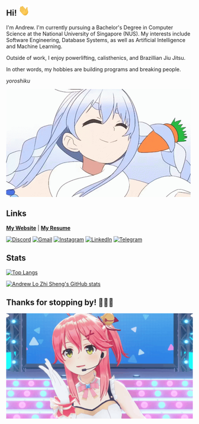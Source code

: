 ## Hi! <img src="./img/wave.gif" width="30">

I'm Andrew. I'm currently pursuing a Bachelor's Degree in Computer Science at the National University of Singapore (NUS). My interests include Software Engineering, Database Systems, as well as Artificial Intelligence and Machine Learning.

Outside of work, I enjoy powerlifting, calisthenics, and Brazillian Jiu Jitsu.

In other words, my hobbies are building programs and breaking people.

*yoroshiku*

![peko](./img/peko.gif)


## Links
[__My Website__](https://wrewsama.github.io/) | [__My Resume__](https://drive.google.com/file/d/1MJAO1s1ec08e9yz7NC2GUCtQ4EpYXhnS/view)

[![Discord](https://img.shields.io/badge/Discord-%235865F2.svg?style=for-the-badge&logo=discord&logoColor=white)](https://discordapp.com/users/168340249787760640)
[![Gmail](https://img.shields.io/badge/Gmail-D14836?style=for-the-badge&logo=gmail&logoColor=white)](mailto:andrewlzs512@gmail.com)
[![Instagram](https://img.shields.io/badge/Instagram-%23E4405F.svg?style=for-the-badge&logo=Instagram&logoColor=white)](https://www.instagram.com/wrewsama/)
[![LinkedIn](https://img.shields.io/badge/linkedin-%230077B5.svg?style=for-the-badge&logo=linkedin&logoColor=white)](https://www.linkedin.com/in/andrewlozhisheng/)
[![Telegram](https://img.shields.io/badge/Telegram-2CA5E0?style=for-the-badge&logo=telegram&logoColor=white)](https://t.me/wrewsama)


## Stats
[![Top Langs](https://github-readme-stats.vercel.app/api/top-langs/?username=wrewsama&theme=bear)](https://github.com/anuraghazra/github-readme-stats)

[![Andrew Lo Zhi Sheng's GitHub stats](https://github-readme-stats.vercel.app/api?username=wrewsama&show_icons=true&theme=bear)](https://github.com/anuraghazra/github-readme-stats)


## Thanks for stopping by! 🌸🌸🌸
![miko](./img/miko.gif)
